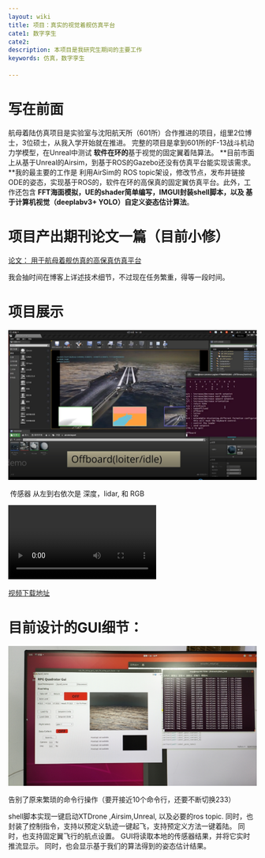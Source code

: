 ```yaml
---
layout: wiki
title: 项目：真实的视觉着舰仿真平台
cate1: 数字孪生
cate2: 
description: 本项目是我研究生期间的主要工作
keywords: 仿真，数字孪生

---
```








 # 写在前面

航母着陆仿真项目是实验室与沈阳航天所（601所）合作推进的项目，组里2位博士，3位硕士，从我入学开始就在推进。 完整的项目是拿到601所的F-13战斗机动力学模型，在Unreal中测试 **软件在环的**基于视觉的固定翼着陆算法。 **目前市面上从基于Unreal的Airsim，到基于ROS的Gazebo还没有仿真平台能实现该需求。**我的最主要的工作是 利用AirSim的 ROS topic架设，修改节点，发布并链接ODE的姿态，实现基于ROS的，软件在环的高保真的固定翼仿真平台。此外，工作还包含 **FFT海面模拟，UE的shader简单编写，IMGUI封装shell脚本，以及 基于计算机视觉（deeplabv3+ YOLO）自定义姿态估计算法**。 



# 项目产出期刊论文一篇（目前小修）

[论文： 用于航母着舰仿真的高保真仿真平台](https://github.com/U201613306/U201613306.github.io/raw/master/images/platform__public_v1_1%20(3).pdf) 



我会抽时间在博客上详述技术细节，不过现在任务繁重，得等一段时间。



# 项目展示





![image-20230314132252816](https://github.com/U201613306/U201613306.github.io/raw/master/images/wiki/image-20230314132252816.png)

​                传感器 从左到右依次是 深度，lidar, 和 RGB

<video src="C:\Users\xue\Desktop\demo.mp4"></video>



[视频下载地址](https://github.com/U201613306/U201613306.github.io/raw/master/images/demo.mp4)



# 目前设计的GUI细节：

![b13f6963cf46b9b6dbbad9d9779dc65](https://github.com/U201613306/U201613306.github.io/raw/master/images/wiki/b13f6963cf46b9b6dbbad9d9779dc65.jpg)



告别了原来繁琐的命令行操作（要开接近10个命令行，还要不断切换233）

shell脚本实现一键启动XTDrone ,Airsim,Unreal, 以及必要的ros topic. 同时，也封装了控制指令，支持以预定义轨迹一键起飞，支持预定义方法一键着陆。 同时，也支持固定翼飞行的航点设置。 GUI将读取本地的传感器结果，并将它实时推流显示。 同时，也会显示基于我们的算法得到的姿态估计结果。